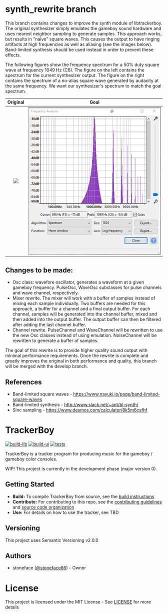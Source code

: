 # synth_rewrite branch

This branch contains changes to improve the synth module of libtrackerboy.
The original synthesizer simply emulates the gameboy sound hardware and uses
nearest neighbor sampling to generate samples. This approach works, but
results in "naive" square waves. This causes the output to have ringing
artifacts at high frequencies as well as aliasing (see the images below).
Band-limited synthesis should be used instead in order to prevent these
effects.

The following figures show the frequency spectrum for a 50% duty square wave
at frequency 1049 Hz (C6). The figure on the left contains the spectrum for
the current synthesizer output. The figure on the right contains the spectrum
of a no-alias square wave generated by audacity at the same frequency. We want
our synthesizer's spectrum to match the goal spectrum.

Original                              | Goal
:------------------------------------:|:-------------------------------------:
![](misc/frequ_analysis_original.png) | ![](misc/freq_analysis_goal.png)


## Changes to be made:
 * Osc class: wavefore oscillator, generates a waveform at a given gameboy
   frequency. PulseOsc, WaveOsc subclasses for pulse channels and wave channel,
   respectively.
 * Mixer rewrite. The mixer will work with a buffer of samples instead of
   mixing each sample individually. Two buffers are needed for this approach,
   a buffer for a channel and a final output buffer. For each channel, samples
   will be generated into the channel buffer, mixed and then added into the
   output buffer. The output buffer can then be filtered after adding the last
   channel buffer.
 * Channel rewrite. PulseChannel and WaveChannel will be rewritten to use the
   new Osc classes instead of using emulation. NoiseChannel will be rewritten
   to generate a buffer of samples.

The goal of this rewrite is to provide higher quality sound output with
minimal performance requirements. Once the rewrite is complete and greatly
improves the original in both performance and quality, this branch will be
merged with the develop branch.

## References

* Band-limited square waves - https://www.nayuki.io/page/band-limited-square-waves
* Band-limited synthesis - http://www.slack.net/~ant/bl-synth/
* Sinc sampling - https://www.desmos.com/calculator/8k5m6csfhf

# TrackerBoy

[![build-lib][build-lib-badge]][build-lib-link]
[![build-ui][build-ui-badge]][build-ui-link]
[![tests][tests-badge]][tests-link]

TrackerBoy is a tracker program for producing music for the gameboy / gameboy color
consoles.

WIP! This project is currently in the development phase (major version 0).

## Getting Started

 * __Build:__ To compile TrackerBoy from source, see the [build instructions](BUILD.md)
 * __Contribute:__ For contributing to this repo, see the [contributing guidelines](CONTRIBUTING.md) and [source code organization](ORGANIZATION.md)
 * __Use:__ For details on how to use the tracker, see TBD

## Versioning

This project uses Semantic Versioning v2.0.0

## Authors

 * stoneface ([@stoneface86](https://github.com/stoneface86)) - Owner

# License

This project is licensed under the MIT License - See [LICENSE](LICENSE) for more details

[build-lib-badge]: https://github.com/stoneface86/trackerboy/workflows/build-lib/badge.svg
[build-lib-link]: https://github.com/stoneface86/trackerboy/actions?query=workflow%3Abuild-lib
[build-ui-badge]: https://github.com/stoneface86/trackerboy/workflows/build-ui/badge.svg
[build-ui-link]: https://github.com/stoneface86/trackerboy/actions?query=workflow%3Abuild-ui
[tests-badge]: https://github.com/stoneface86/trackerboy/workflows/tests/badge.svg
[tests-link]: https://github.com/stoneface86/trackerboy/actions?query=workflow%3Atests
